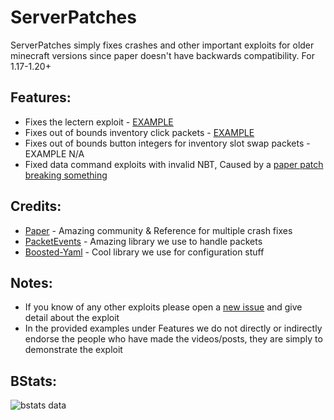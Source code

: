 # ServerPatches
ServerPatches simply fixes crashes and other important exploits for older minecraft versions since paper doesn't have backwards compatibility. For 1.17-1.20+

## Features:
- Fixes the lectern exploit - [EXAMPLE](https://www.youtube.com/watch?v=SvdO8ZSHQdo)
- Fixes out of bounds inventory click packets - [EXAMPLE](https://www.youtube.com/watch?v=MIJR-nuwFi4)
- Fixes out of bounds button integers for inventory slot swap packets - EXAMPLE N/A
- Fixed data command exploits with invalid NBT, Caused by a [paper patch breaking something](https://github.com/PaperMC/Paper/blob/9e171ef8ff0a0ec57ebc75772fc9de578c987059/patches/server/0647-Check-requirement-before-suggesting-root-nodes.patch#L22)
  
## Credits:
- [Paper](https://github.com/PaperMC/) - Amazing community & Reference for multiple crash fixes
- [PacketEvents](https://github.com/retrooper/packetevents) - Amazing library we use to handle packets
- [Boosted-Yaml](https://github.com/dejvokep/boosted-yaml) - Cool library we use for configuration stuff

## Notes:
- If you know of any other exploits please open a [new issue](https://github.com/summiner/ServerPatches/issues/new) and give detail about the exploit
- In the provided examples under Features we do not directly or indirectly endorse the people who have made the videos/posts, they are simply to demonstrate the exploit

## BStats:
![bstats data](https://bstats.org/signatures/bukkit/ServerPatches.svg)
